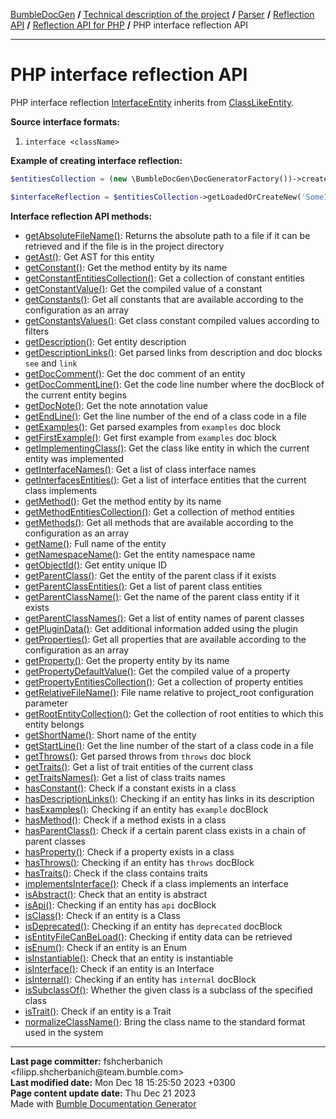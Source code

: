 <embed> <a href="/docs/README.md">BumbleDocGen</a> <b>/</b> <a href="/docs/tech/readme.md">Technical description of the project</a> <b>/</b> <a href="/docs/tech/2.parser/readme.md">Parser</a> <b>/</b> <a href="/docs/tech/2.parser/reflectionApi/readme.md">Reflection API</a> <b>/</b> <a href="/docs/tech/2.parser/reflectionApi/php/readme.md">Reflection API for PHP</a> <b>/</b> PHP interface reflection API<hr> </embed>

<embed> <h1>PHP interface reflection API</h1> </embed>

PHP interface reflection <a href="/docs/tech/2.parser/reflectionApi/php/classes/InterfaceEntity.md">InterfaceEntity</a> inherits from <a href="/docs/tech/2.parser/reflectionApi/php/classes/ClassLikeEntity_2.md">ClassLikeEntity</a>.

**Source interface formats:**

1) `interface <className>`

**Example of creating interface reflection:**

```php
$entitiesCollection = (new \BumbleDocGen\DocGeneratorFactory())->createRootEntitiesCollection($reflectionApiConfig);

$interfaceReflection = $entitiesCollection->getLoadedOrCreateNew('SomeInterfaceName'); // or get()
```

**Interface reflection API methods:**

- [getAbsoluteFileName()](/docs/tech/2.parser/reflectionApi/php/classes/InterfaceEntity.md#mgetabsolutefilename): Returns the absolute path to a file if it can be retrieved and if the file is in the project directory
- [getAst()](/docs/tech/2.parser/reflectionApi/php/classes/InterfaceEntity.md#mgetast): Get AST for this entity
- [getConstant()](/docs/tech/2.parser/reflectionApi/php/classes/InterfaceEntity.md#mgetconstant): Get the method entity by its name
- [getConstantEntitiesCollection()](/docs/tech/2.parser/reflectionApi/php/classes/InterfaceEntity.md#mgetconstantentitiescollection): Get a collection of constant entities
- [getConstantValue()](/docs/tech/2.parser/reflectionApi/php/classes/InterfaceEntity.md#mgetconstantvalue): Get the compiled value of a constant
- [getConstants()](/docs/tech/2.parser/reflectionApi/php/classes/InterfaceEntity.md#mgetconstants): Get all constants that are available according to the configuration as an array
- [getConstantsValues()](/docs/tech/2.parser/reflectionApi/php/classes/InterfaceEntity.md#mgetconstantsvalues): Get class constant compiled values according to filters
- [getDescription()](/docs/tech/2.parser/reflectionApi/php/classes/InterfaceEntity.md#mgetdescription): Get entity description
- [getDescriptionLinks()](/docs/tech/2.parser/reflectionApi/php/classes/InterfaceEntity.md#mgetdescriptionlinks): Get parsed links from description and doc blocks `see` and `link`
- [getDocComment()](/docs/tech/2.parser/reflectionApi/php/classes/InterfaceEntity.md#mgetdoccomment): Get the doc comment of an entity
- [getDocCommentLine()](/docs/tech/2.parser/reflectionApi/php/classes/InterfaceEntity.md#mgetdoccommentline): Get the code line number where the docBlock of the current entity begins
- [getDocNote()](/docs/tech/2.parser/reflectionApi/php/classes/InterfaceEntity.md#mgetdocnote): Get the note annotation value
- [getEndLine()](/docs/tech/2.parser/reflectionApi/php/classes/InterfaceEntity.md#mgetendline): Get the line number of the end of a class code in a file
- [getExamples()](/docs/tech/2.parser/reflectionApi/php/classes/InterfaceEntity.md#mgetexamples): Get parsed examples from `examples` doc block
- [getFirstExample()](/docs/tech/2.parser/reflectionApi/php/classes/InterfaceEntity.md#mgetfirstexample): Get first example from `examples` doc block
- [getImplementingClass()](/docs/tech/2.parser/reflectionApi/php/classes/InterfaceEntity.md#mgetimplementingclass): Get the class like entity in which the current entity was implemented
- [getInterfaceNames()](/docs/tech/2.parser/reflectionApi/php/classes/InterfaceEntity.md#mgetinterfacenames): Get a list of class interface names
- [getInterfacesEntities()](/docs/tech/2.parser/reflectionApi/php/classes/InterfaceEntity.md#mgetinterfacesentities): Get a list of interface entities that the current class implements
- [getMethod()](/docs/tech/2.parser/reflectionApi/php/classes/InterfaceEntity.md#mgetmethod): Get the method entity by its name
- [getMethodEntitiesCollection()](/docs/tech/2.parser/reflectionApi/php/classes/InterfaceEntity.md#mgetmethodentitiescollection): Get a collection of method entities
- [getMethods()](/docs/tech/2.parser/reflectionApi/php/classes/InterfaceEntity.md#mgetmethods): Get all methods that are available according to the configuration as an array
- [getName()](/docs/tech/2.parser/reflectionApi/php/classes/InterfaceEntity.md#mgetname): Full name of the entity
- [getNamespaceName()](/docs/tech/2.parser/reflectionApi/php/classes/InterfaceEntity.md#mgetnamespacename): Get the entity namespace name
- [getObjectId()](/docs/tech/2.parser/reflectionApi/php/classes/InterfaceEntity.md#mgetobjectid): Get entity unique ID
- [getParentClass()](/docs/tech/2.parser/reflectionApi/php/classes/InterfaceEntity.md#mgetparentclass): Get the entity of the parent class if it exists
- [getParentClassEntities()](/docs/tech/2.parser/reflectionApi/php/classes/InterfaceEntity.md#mgetparentclassentities): Get a list of parent class entities
- [getParentClassName()](/docs/tech/2.parser/reflectionApi/php/classes/InterfaceEntity.md#mgetparentclassname): Get the name of the parent class entity if it exists
- [getParentClassNames()](/docs/tech/2.parser/reflectionApi/php/classes/InterfaceEntity.md#mgetparentclassnames): Get a list of entity names of parent classes
- [getPluginData()](/docs/tech/2.parser/reflectionApi/php/classes/InterfaceEntity.md#mgetplugindata): Get additional information added using the plugin
- [getProperties()](/docs/tech/2.parser/reflectionApi/php/classes/InterfaceEntity.md#mgetproperties): Get all properties that are available according to the configuration as an array
- [getProperty()](/docs/tech/2.parser/reflectionApi/php/classes/InterfaceEntity.md#mgetproperty): Get the property entity by its name
- [getPropertyDefaultValue()](/docs/tech/2.parser/reflectionApi/php/classes/InterfaceEntity.md#mgetpropertydefaultvalue): Get the compiled value of a property
- [getPropertyEntitiesCollection()](/docs/tech/2.parser/reflectionApi/php/classes/InterfaceEntity.md#mgetpropertyentitiescollection): Get a collection of property entities
- [getRelativeFileName()](/docs/tech/2.parser/reflectionApi/php/classes/InterfaceEntity.md#mgetrelativefilename): File name relative to project_root configuration parameter
- [getRootEntityCollection()](/docs/tech/2.parser/reflectionApi/php/classes/InterfaceEntity.md#mgetrootentitycollection): Get the collection of root entities to which this entity belongs
- [getShortName()](/docs/tech/2.parser/reflectionApi/php/classes/InterfaceEntity.md#mgetshortname): Short name of the entity
- [getStartLine()](/docs/tech/2.parser/reflectionApi/php/classes/InterfaceEntity.md#mgetstartline): Get the line number of the start of a class code in a file
- [getThrows()](/docs/tech/2.parser/reflectionApi/php/classes/InterfaceEntity.md#mgetthrows): Get parsed throws from `throws` doc block
- [getTraits()](/docs/tech/2.parser/reflectionApi/php/classes/InterfaceEntity.md#mgettraits): Get a list of trait entities of the current class
- [getTraitsNames()](/docs/tech/2.parser/reflectionApi/php/classes/InterfaceEntity.md#mgettraitsnames): Get a list of class traits names
- [hasConstant()](/docs/tech/2.parser/reflectionApi/php/classes/InterfaceEntity.md#mhasconstant): Check if a constant exists in a class
- [hasDescriptionLinks()](/docs/tech/2.parser/reflectionApi/php/classes/InterfaceEntity.md#mhasdescriptionlinks): Checking if an entity has links in its description
- [hasExamples()](/docs/tech/2.parser/reflectionApi/php/classes/InterfaceEntity.md#mhasexamples): Checking if an entity has `example` docBlock
- [hasMethod()](/docs/tech/2.parser/reflectionApi/php/classes/InterfaceEntity.md#mhasmethod): Check if a method exists in a class
- [hasParentClass()](/docs/tech/2.parser/reflectionApi/php/classes/InterfaceEntity.md#mhasparentclass): Check if a certain parent class exists in a chain of parent classes
- [hasProperty()](/docs/tech/2.parser/reflectionApi/php/classes/InterfaceEntity.md#mhasproperty): Check if a property exists in a class
- [hasThrows()](/docs/tech/2.parser/reflectionApi/php/classes/InterfaceEntity.md#mhasthrows): Checking if an entity has `throws` docBlock
- [hasTraits()](/docs/tech/2.parser/reflectionApi/php/classes/InterfaceEntity.md#mhastraits): Check if the class contains traits
- [implementsInterface()](/docs/tech/2.parser/reflectionApi/php/classes/InterfaceEntity.md#mimplementsinterface): Check if a class implements an interface
- [isAbstract()](/docs/tech/2.parser/reflectionApi/php/classes/InterfaceEntity.md#misabstract): Check that an entity is abstract
- [isApi()](/docs/tech/2.parser/reflectionApi/php/classes/InterfaceEntity.md#misapi): Checking if an entity has `api` docBlock
- [isClass()](/docs/tech/2.parser/reflectionApi/php/classes/InterfaceEntity.md#misclass): Check if an entity is a Class
- [isDeprecated()](/docs/tech/2.parser/reflectionApi/php/classes/InterfaceEntity.md#misdeprecated): Checking if an entity has `deprecated` docBlock
- [isEntityFileCanBeLoad()](/docs/tech/2.parser/reflectionApi/php/classes/InterfaceEntity.md#misentityfilecanbeload): Checking if entity data can be retrieved
- [isEnum()](/docs/tech/2.parser/reflectionApi/php/classes/InterfaceEntity.md#misenum): Check if an entity is an Enum
- [isInstantiable()](/docs/tech/2.parser/reflectionApi/php/classes/InterfaceEntity.md#misinstantiable): Check that an entity is instantiable
- [isInterface()](/docs/tech/2.parser/reflectionApi/php/classes/InterfaceEntity.md#misinterface): Check if an entity is an Interface
- [isInternal()](/docs/tech/2.parser/reflectionApi/php/classes/InterfaceEntity.md#misinternal): Checking if an entity has `internal` docBlock
- [isSubclassOf()](/docs/tech/2.parser/reflectionApi/php/classes/InterfaceEntity.md#missubclassof): Whether the given class is a subclass of the specified class
- [isTrait()](/docs/tech/2.parser/reflectionApi/php/classes/InterfaceEntity.md#mistrait): Check if an entity is a Trait
- [normalizeClassName()](/docs/tech/2.parser/reflectionApi/php/classes/InterfaceEntity.md#mnormalizeclassname): Bring the class name to the standard format used in the system

<div id='page_committer_info'>
<hr>
<b>Last page committer:</b> fshcherbanich &lt;filipp.shcherbanich@team.bumble.com&gt;<br><b>Last modified date:</b>   Mon Dec 18 15:25:50 2023 +0300<br><b>Page content update date:</b> Thu Dec 21 2023<br>Made with <a href='https://github.com/bumble-tech/bumble-doc-gen/blob/master/docs/README.md'>Bumble Documentation Generator</a></div>